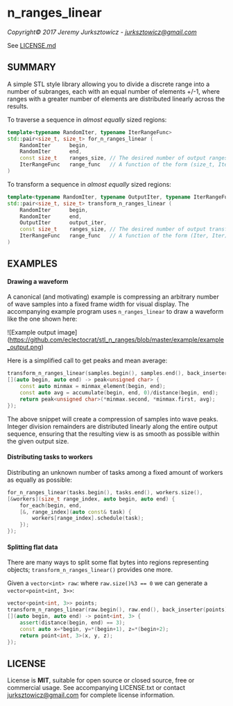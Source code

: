 
# n_ranges_linear

*Copyright© 2017 Jeremy Jurksztowicz - jurksztowicz@gmail.com*

See [LICENSE.md](LICENSE.md)

## SUMMARY

A simple STL style library allowing you to divide a discrete range into a number of subranges, each with an equal number of elements +/-1, where ranges with a greater number of elements are distributed linearly across the results.

To traverse a sequence in *almost equally* sized regions:

```c++
template<typename RandomIter, typename IterRangeFunc>
std::pair<size_t, size_t> for_n_ranges_linear (
    RandomIter      begin,
    RandomIter      end,
    const size_t    ranges_size, // The desired number of output ranges
    IterRangeFunc   range_func   // A function of the form (size_t, Iter, Iter)
)
```

To transform a sequence in *almost equally* sized regions:

```c++
template<typename RandomIter, typename OutputIter, typename IterRangeFunc>
std::pair<size_t, size_t> transform_n_ranges_linear (
    RandomIter      begin,
    RandomIter      end,
    OutputIter      output_iter,
    const size_t    ranges_size, // The desired number of output transformations
    IterRangeFunc   range_func   // A function of the form (Iter, Iter) -> T
)
```

## EXAMPLES

#### Drawing a waveform

A canonical (and motivating) example is compressing an arbitrary number of wave samples into a fixed frame width for visual display. The accompanying example program uses `n_ranges_linear` to draw a waveform like the one shown here:

![Example output image]
(https://github.com/eclectocrat/stl_n_ranges/blob/master/example/example_output.png)

Here is a simplified call to get peaks and mean average:

```c++
transform_n_ranges_linear(samples.begin(), samples.end(), back_inserter(peaks), window_width,
[](auto begin, auto end) -> peak<unsigned char> {
    const auto minmax = minmax_element(begin, end);
    const auto avg = accumulate(begin, end, 0)/distance(begin, end);
    return peak<unsigned char>(*minmax.second, *minmax.first, avg);
});
```

The above snippet will create a compression of samples into wave peaks. Integer division remainders are distributed linearly along the entire output sequence, ensuring that the resulting view is as smooth as possible within the given output size.


#### Distributing tasks to workers

Distributing an unknown number of tasks among a fixed amount of workers as equally as possible:

```c++
for_n_ranges_linear(tasks.begin(), tasks.end(), workers.size(),
[&workers](size_t range_index, auto begin, auto end) {
    for_each(begin, end,
    [&, range_index](auto const& task) {
        workers[range_index].schedule(task);
    });
});
```

#### Splitting flat data

There are many ways to split some flat bytes into regions representing objects; `transform_n_ranges_linear()` provides one more.

Given a `vector<int> raw`: where `raw.size()%3 == 0` we can generate a `vector<point<int, 3>>`:

```c++
vector<point<int, 3>> points;
transform_n_ranges_linear(raw.begin(), raw.end(), back_inserter(points), raw.size()/3,
[](auto begin, auto end) -> point<int, 3> {
    assert(distance(begin, end) == 3);
    const auto x=*begin, y=*(begin+1), z=*(begin+2);
    return point<int, 3>(x, y, z);
});
```

## LICENSE

License is **MIT**, suitable for open source or closed source, free or commercial usage. See accompanying LICENSE.txt or contact jurksztowicz@gmail.com for complete license information.

